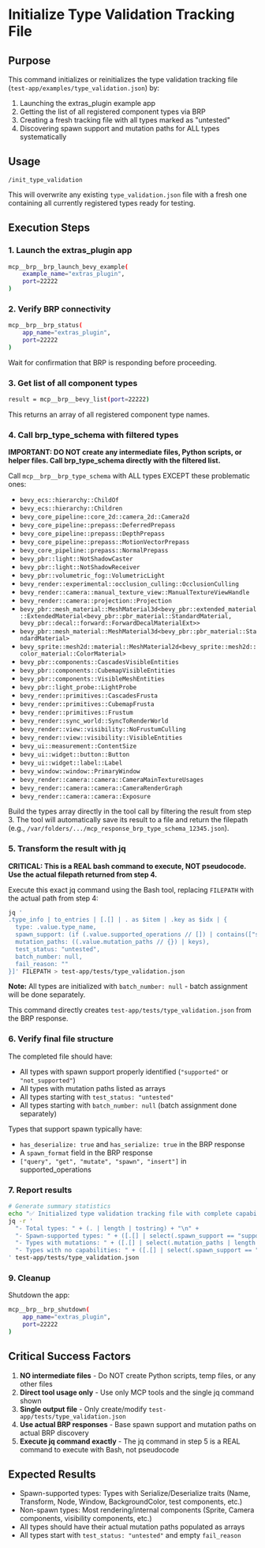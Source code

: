 # Initialize Type Validation Tracking File

## Purpose
This command initializes or reinitializes the type validation tracking file (`test-app/examples/type_validation.json`) by:
1. Launching the extras_plugin example app
2. Getting the list of all registered component types via BRP
3. Creating a fresh tracking file with all types marked as "untested"
4. Discovering spawn support and mutation paths for ALL types systematically

## Usage
```
/init_type_validation
```

This will overwrite any existing `type_validation.json` file with a fresh one containing all currently registered types ready for testing.

## Execution Steps

### 1. Launch the extras_plugin app
```bash
mcp__brp__brp_launch_bevy_example(
    example_name="extras_plugin",
    port=22222
)
```

### 2. Verify BRP connectivity
```bash
mcp__brp__brp_status(
    app_name="extras_plugin",
    port=22222
)
```

Wait for confirmation that BRP is responding before proceeding.

### 3. Get list of all component types
```bash
result = mcp__brp__bevy_list(port=22222)
```

This returns an array of all registered component type names.

### 4. Call brp_type_schema with filtered types
**IMPORTANT: DO NOT create any intermediate files, Python scripts, or helper files. Call brp_type_schema directly with the filtered list.**

Call `mcp__brp__brp_type_schema` with ALL types EXCEPT these problematic ones:
- `bevy_ecs::hierarchy::ChildOf`
- `bevy_ecs::hierarchy::Children`
- `bevy_core_pipeline::core_2d::camera_2d::Camera2d`
- `bevy_core_pipeline::prepass::DeferredPrepass`
- `bevy_core_pipeline::prepass::DepthPrepass`
- `bevy_core_pipeline::prepass::MotionVectorPrepass`
- `bevy_core_pipeline::prepass::NormalPrepass`
- `bevy_pbr::light::NotShadowCaster`
- `bevy_pbr::light::NotShadowReceiver`
- `bevy_pbr::volumetric_fog::VolumetricLight`
- `bevy_render::experimental::occlusion_culling::OcclusionCulling`
- `bevy_render::camera::manual_texture_view::ManualTextureViewHandle`
- `bevy_render::camera::projection::Projection`
- `bevy_pbr::mesh_material::MeshMaterial3d<bevy_pbr::extended_material::ExtendedMaterial<bevy_pbr::pbr_material::StandardMaterial, bevy_pbr::decal::forward::ForwardDecalMaterialExt>>`
- `bevy_pbr::mesh_material::MeshMaterial3d<bevy_pbr::pbr_material::StandardMaterial>`
- `bevy_sprite::mesh2d::material::MeshMaterial2d<bevy_sprite::mesh2d::color_material::ColorMaterial>`
- `bevy_pbr::components::CascadesVisibleEntities`
- `bevy_pbr::components::CubemapVisibleEntities`
- `bevy_pbr::components::VisibleMeshEntities`
- `bevy_pbr::light_probe::LightProbe`
- `bevy_render::primitives::CascadesFrusta`
- `bevy_render::primitives::CubemapFrusta`
- `bevy_render::primitives::Frustum`
- `bevy_render::sync_world::SyncToRenderWorld`
- `bevy_render::view::visibility::NoFrustumCulling`
- `bevy_render::view::visibility::VisibleEntities`
- `bevy_ui::measurement::ContentSize`
- `bevy_ui::widget::button::Button`
- `bevy_ui::widget::label::Label`
- `bevy_window::window::PrimaryWindow`
- `bevy_render::camera::camera::CameraMainTextureUsages`
- `bevy_render::camera::camera::CameraRenderGraph`
- `bevy_render::camera::camera::Exposure`

Build the types array directly in the tool call by filtering the result from step 3.
The tool will automatically save its result to a file and return the filepath (e.g., `/var/folders/.../mcp_response_brp_type_schema_12345.json`).

### 5. Transform the result with jq
**CRITICAL: This is a REAL bash command to execute, NOT pseudocode. Use the actual filepath returned from step 4.**

Execute this exact jq command using the Bash tool, replacing `FILEPATH` with the actual path from step 4:

```bash
jq '
.type_info | to_entries | [.[] | . as $item | .key as $idx | {
  type: .value.type_name,
  spawn_support: (if (.value.supported_operations // []) | contains(["spawn", "insert"]) then "supported" else "not_supported" end),
  mutation_paths: ((.value.mutation_paths // {}) | keys),
  test_status: "untested",
  batch_number: null,
  fail_reason: ""
}]' FILEPATH > test-app/tests/type_validation.json
```

**Note:** All types are initialized with `batch_number: null` - batch assignment will be done separately.

This command directly creates `test-app/tests/type_validation.json` from the BRP response.

### 6. Verify final file structure
The completed file should have:
- All types with spawn support properly identified (`"supported"` or `"not_supported"`)
- All types with mutation paths listed as arrays
- All types starting with `test_status: "untested"`
- All types starting with `batch_number: null` (batch assignment done separately)

Types that support spawn typically have:
- `has_deserialize: true` and `has_serialize: true` in the BRP response
- A `spawn_format` field in the BRP response
- `["query", "get", "mutate", "spawn", "insert"]` in supported_operations

### 7. Report results
```bash
# Generate summary statistics
echo "✅ Initialized type validation tracking file with complete capability discovery"
jq -r '
  "- Total types: " + (. | length | tostring) + "\n" +
  "- Spawn-supported types: " + ([.[] | select(.spawn_support == "supported")] | length | tostring) + "\n" +
  "- Types with mutations: " + ([.[] | select(.mutation_paths | length > 0)] | length | tostring) + "\n" +
  "- Types with no capabilities: " + ([.[] | select(.spawn_support == "not_supported" and (.mutation_paths | length == 0))] | length | tostring)
' test-app/tests/type_validation.json
```

### 9. Cleanup
Shutdown the app:
```bash
mcp__brp__brp_shutdown(
    app_name="extras_plugin", 
    port=22222
)
```

## Critical Success Factors

1. **NO intermediate files** - Do NOT create Python scripts, temp files, or any other files
2. **Direct tool usage only** - Use only MCP tools and the single jq command shown
3. **Single output file** - Only create/modify `test-app/tests/type_validation.json`
4. **Use actual BRP responses** - Base spawn support and mutation paths on actual BRP discovery
5. **Execute jq command exactly** - The jq command in step 5 is a REAL command to execute with Bash, not pseudocode

## Expected Results

- Spawn-supported types: Types with Serialize/Deserialize traits (Name, Transform, Node, Window, BackgroundColor, test components, etc.)
- Non-spawn types: Most rendering/internal components (Sprite, Camera components, visibility components, etc.)  
- All types should have their actual mutation paths populated as arrays
- All types start with `test_status: "untested"` and empty `fail_reason`